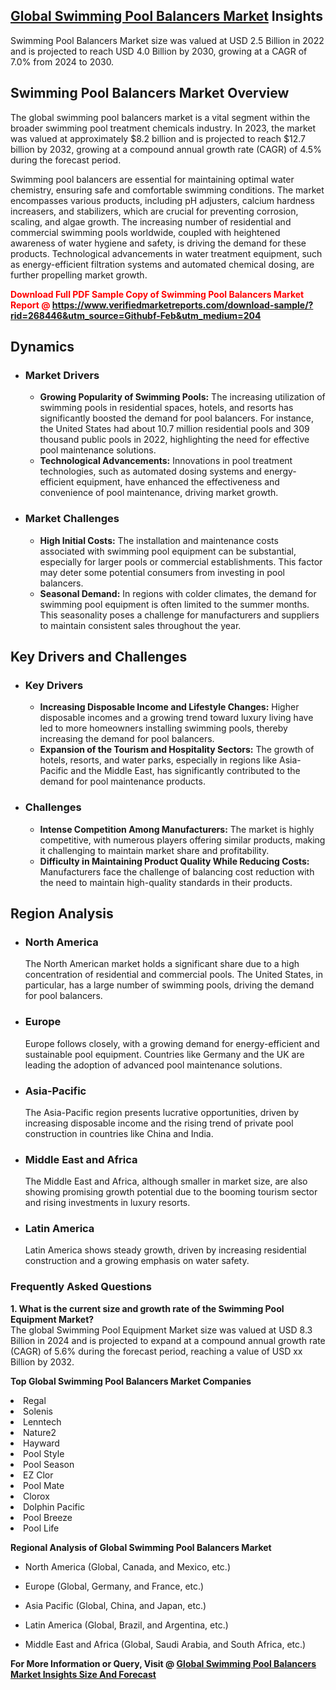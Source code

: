 <h2><a href="https://www.verifiedmarketreports.com/download-sample/?rid=268446&amp;utm_source=Githubf&amp;utm_medium=204" target="_blank">Global Swimming Pool Balancers Market</a> Insights</h2><p>Swimming Pool Balancers Market size was valued at USD 2.5 Billion in 2022 and is projected to reach USD 4.0 Billion by 2030, growing at a CAGR of 7.0% from 2024 to 2030.</p><p> <h2>Swimming Pool Balancers Market Overview</h2> <p>The global swimming pool balancers market is a vital segment within the broader swimming pool treatment chemicals industry. In 2023, the market was valued at approximately $8.2 billion and is projected to reach $12.7 billion by 2032, growing at a compound annual growth rate (CAGR) of 4.5% during the forecast period. </p> <p>Swimming pool balancers are essential for maintaining optimal water chemistry, ensuring safe and comfortable swimming conditions. The market encompasses various products, including pH adjusters, calcium hardness increasers, and stabilizers, which are crucial for preventing corrosion, scaling, and algae growth. The increasing number of residential and commercial swimming pools worldwide, coupled with heightened awareness of water hygiene and safety, is driving the demand for these products. Technological advancements in water treatment equipment, such as energy-efficient filtration systems and automated chemical dosing, are further propelling market growth. </p> <p><strong><p><span class=""><span style="color: #ff0000;"><strong>Download Full PDF Sample Copy of Swimming Pool Balancers Market Report</strong> @ </span><a href="https://www.verifiedmarketreports.com/download-sample/?rid=268446&amp;utm_source=Githubf-Feb&amp;utm_medium=204" target="_blank">https://www.verifiedmarketreports.com/download-sample/?rid=268446&amp;utm_source=Githubf-Feb&amp;utm_medium=204</a></span></p></strong></p> <h2>Dynamics</h2> <ul> <li> <h3>Market Drivers</h3> <ul> <li><strong>Growing Popularity of Swimming Pools:</strong> The increasing utilization of swimming pools in residential spaces, hotels, and resorts has significantly boosted the demand for pool balancers. For instance, the United States had about 10.7 million residential pools and 309 thousand public pools in 2022, highlighting the need for effective pool maintenance solutions. </li> <li><strong>Technological Advancements:</strong> Innovations in pool treatment technologies, such as automated dosing systems and energy-efficient equipment, have enhanced the effectiveness and convenience of pool maintenance, driving market growth. </li> </ul> </li> <li> <h3>Market Challenges</h3> <ul> <li><strong>High Initial Costs:</strong> The installation and maintenance costs associated with swimming pool equipment can be substantial, especially for larger pools or commercial establishments. This factor may deter some potential consumers from investing in pool balancers. </li> <li><strong>Seasonal Demand:</strong> In regions with colder climates, the demand for swimming pool equipment is often limited to the summer months. This seasonality poses a challenge for manufacturers and suppliers to maintain consistent sales throughout the year. </li> </ul> </li> </ul> <h2>Key Drivers and Challenges</h2> <ul> <li> <h3>Key Drivers</h3> <ul> <li><strong>Increasing Disposable Income and Lifestyle Changes:</strong> Higher disposable incomes and a growing trend toward luxury living have led to more homeowners installing swimming pools, thereby increasing the demand for pool balancers. </li> <li><strong>Expansion of the Tourism and Hospitality Sectors:</strong> The growth of hotels, resorts, and water parks, especially in regions like Asia-Pacific and the Middle East, has significantly contributed to the demand for pool maintenance products. </li> </ul> </li> <li> <h3>Challenges</h3> <ul> <li><strong>Intense Competition Among Manufacturers:</strong> The market is highly competitive, with numerous players offering similar products, making it challenging to maintain market share and profitability. </li> <li><strong>Difficulty in Maintaining Product Quality While Reducing Costs:</strong> Manufacturers face the challenge of balancing cost reduction with the need to maintain high-quality standards in their products. </li> </ul> </li> </ul> <h2>Region Analysis</h2> <ul> <li> <h3>North America</h3> The North American market holds a significant share due to a high concentration of residential and commercial pools. The United States, in particular, has a large number of swimming pools, driving the demand for pool balancers. </li> <li> <h3>Europe</h3> Europe follows closely, with a growing demand for energy-efficient and sustainable pool equipment. Countries like Germany and the UK are leading the adoption of advanced pool maintenance solutions. </li> <li> <h3>Asia-Pacific</h3> The Asia-Pacific region presents lucrative opportunities, driven by increasing disposable income and the rising trend of private pool construction in countries like China and India. </li> <li> <h3>Middle East and Africa</h3> The Middle East and Africa, although smaller in market size, are also showing promising growth potential due to the booming tourism sector and rising investments in luxury resorts. </li> <li> <h3>Latin America</h3> Latin America shows steady growth, driven by increasing residential construction and a growing emphasis on water safety. </li> </ul> <h3>Frequently Asked Questions</h3> <p><strong>1. What is the current size and growth rate of the Swimming Pool Equipment Market?</strong><br> The global Swimming Pool Equipment Market size was valued at USD 8.3 Billion in 2024 and is projected to expand at a compound annual growth rate (CAGR) of 5.6% during the forecast period, reaching a value of USD xx Billion by 2032. </p> </p><p><strong>Top Global Swimming Pool Balancers Market Companies</strong></p><div data-test-id=""><p><li>Regal</li><li> Solenis</li><li> Lenntech</li><li> Nature2</li><li> Hayward</li><li> Pool Style</li><li> Pool Season</li><li> EZ Clor</li><li> Pool Mate</li><li> Clorox</li><li> Dolphin Pacific</li><li> Pool Breeze</li><li> Pool Life</li></p><div><strong>Regional Analysis of&nbsp;Global Swimming Pool Balancers Market</strong></div><ul><li dir="ltr"><p dir="ltr">North America&nbsp;(Global, Canada, and Mexico, etc.)</p></li><li dir="ltr"><p dir="ltr">Europe (Global, Germany, and France, etc.)</p></li><li dir="ltr"><p dir="ltr">Asia Pacific&nbsp;(Global, China, and Japan, etc.)</p></li><li dir="ltr"><p dir="ltr">Latin America&nbsp;(Global, Brazil, and Argentina, etc.)</p></li><li dir="ltr">Middle East and Africa&nbsp;(Global, Saudi Arabia, and South Africa, etc.)</li></ul><p><strong>For More Information or Query, Visit @&nbsp;</strong><strong><a href="https://www.verifiedmarketreports.com/product/swimming-pool-balancers-market/?utm_source=Githubf&amp;utm_medium=204" target="_blank">Global Swimming Pool Balancers Market Insights Size And Forecast</a></strong></p></div>

